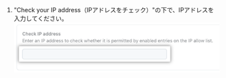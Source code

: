 1. "Check your IP address（IPアドレスをチェック）"の下で、IPアドレスを入力してください。 !["Check IP address"テキストフィールドのスクリーンショット](/assets/images/help/security/check-ip-address.png)